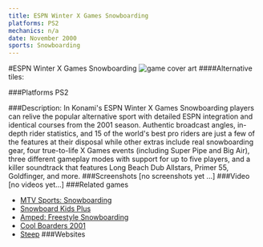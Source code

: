 ```yaml
---
title: ESPN Winter X Games Snowboarding
platforms: PS2
mechanics: n/a
date: November 2000
sports: Snowboarding
---
```

#ESPN Winter X Games Snowboarding
![game cover art](//images.igdb.com/igdb/image/upload/t_cover_big/ludqg8zw4csyraj9jxeb.jpg "Logo Title Text 1")
####Alternative tiles:

###Platforms
PS2

###Description:
In Konami's ESPN Winter X Games Snowboarding players can relive the popular alternative sport with detailed ESPN integration and identical courses from the 2001 season. Authentic broadcast angles, in-depth rider statistics, and 15 of the world's best pro riders are just a few of the features at their disposal while other extras include real snowboarding gear, four true-to-life X Games events (including Super Pipe and Big Air), three different gameplay modes with support for up to five players, and a killer soundtrack that features Long Beach Dub Allstars, Primer 55, Goldfinger, and more.
###Screenshots
[no screenshots yet ...]
###Video
[no videos yet...]
###Related games
* [MTV Sports: Snowboarding](/games/mtv-sports-snowboarding-43858/)
* [Snowboard Kids Plus](/games/snowboard-kids-plus-72103/)
* [Amped: Freestyle Snowboarding](/games/amped-freestyle-snowboarding-5484/)
* [Cool Boarders 2001](/games/cool-boarders-2001-26135/)
* [Steep](/games/steep-19554/)
###Websites

